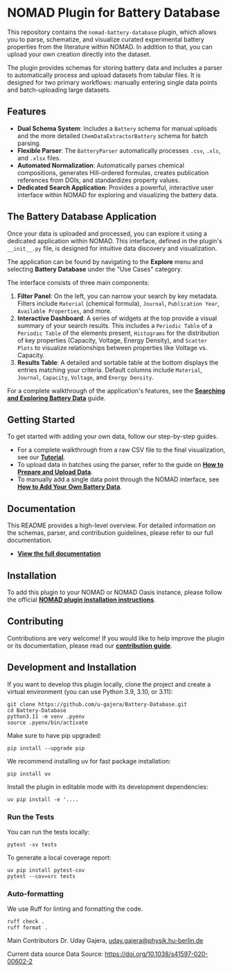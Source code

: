 
# NOMAD Plugin for Battery Database

This repository contains the `nomad-battery-database` plugin, which allows you to parse, schematize, and visualize curated experimental battery properties from the literature within NOMAD. In addition to that, you can upload your own creation directly into the dataset. 

The plugin provides schemas for storing battery data and includes a parser to automatically process and upload datasets from tabular files. It is designed for two primary workflows: manually entering single data points and batch-uploading large datasets.

## Features

*   **Dual Schema System**: Includes a `Battery` schema for manual uploads and the more detailed `ChemDataExtractorBattery` schema for batch parsing.
*   **Flexible Parser**: The `BatteryParser` automatically processes `.csv`, `.xls`, and `.xlsx` files.
*   **Automated Normalization**: Automatically parses chemical compositions, generates Hill-ordered formulas, creates publication references from DOIs, and standardizes property values.
*   **Dedicated Search Application**: Provides a powerful, interactive user interface within NOMAD for exploring and visualizing the battery data.

## The Battery Database Application

Once your data is uploaded and processed, you can explore it using a dedicated application within NOMAD. This interface, defined in the plugin's `__init__.py` file, is designed for intuitive data discovery and visualization.

The application can be found by navigating to the **Explore** menu and selecting **Battery Database** under the "Use Cases" category.

The interface consists of three main components:

1.  **Filter Panel**: On the left, you can narrow your search by key metadata. Filters include `Material` (chemical formula), `Journal`, `Publication Year`, `Available Properties`, and more.
2.  **Interactive Dashboard**: A series of widgets at the top provide a visual summary of your search results. This includes a `Periodic Table` of a `Periodic Table` of the elements present, `Histograms` for the distribution of key properties (Capacity, Voltage, Energy Density), and `Scatter Plots` to visualize relationships between properties like Voltage vs. Capacity.
3.  **Results Table**: A detailed and sortable table at the bottom displays the entries matching your criteria. Default columns include `Material`, `Journal`, `Capacity`, `Voltage`, and `Energy Density`.

For a complete walkthrough of the application's features, see the [**Searching and Exploring Battery Data**](docs/how_to/search_data_in_app.md) guide.

## Getting Started

To get started with adding your own data, follow our step-by-step guides.

*   For a complete walkthrough from a raw CSV file to the final visualization, see our [**Tutorial**](docs/tutorial/tutorial.md).
*   To upload data in batches using the parser, refer to the guide on [**How to Prepare and Upload Data**](docs/how_to/use_this_plugin.md).
*   To manually add a single data point through the NOMAD interface, see [**How to Add Your Own Battery Data**](docs/how_to/how_to_add_own_batterydata.md).

## Documentation

This README provides a high-level overview. For detailed information on the schemas, parser, and contribution guidelines, please refer to our full documentation.

*   [**View the full documentation**](docs/index.md)

## Installation

To add this plugin to your NOMAD or NOMAD Oasis instance, please follow the official [**NOMAD plugin installation instructions**](https://nomad-lab.eu/prod/v1/staging/docs/plugins/plugins.html#add-a-plugin-to-your-nomad).

## Contributing

Contributions are very welcome! If you would like to help improve the plugin or its documentation, please read our [**contribution guide**](docs/how_to/contribute_to_this_plugin.md).

## Development and Installation
If you want to develop this plugin locally, clone the project and create a virtual environment (you can use Python 3.9, 3.10, or 3.11):

```
git clone https://github.com/u-gajera/Battery-Database.git
cd Battery-Database
python3.11 -m venv .pyenv
source .pyenv/bin/activate
```
Make sure to have pip upgraded:
```
pip install --upgrade pip
```
We recommend installing uv for fast package installation:
```
pip install uv
```
Install the plugin in editable mode with its development dependencies:

```
uv pip install -e '....
```
### Run the Tests
You can run the tests locally:
```
pytest -sv tests
```

To generate a local coverage report:

```
uv pip install pytest-cov
pytest --cov=src tests
```

### Auto-formatting
We use Ruff for linting and formatting the code.

```
ruff check .
ruff format .
```

Main Contributors
Dr. Uday Gajera,	uday.gajera@physik.hu-berlin.de

Current data source
Data Source: https://doi.org/10.1038/s41597-020-00602-2
